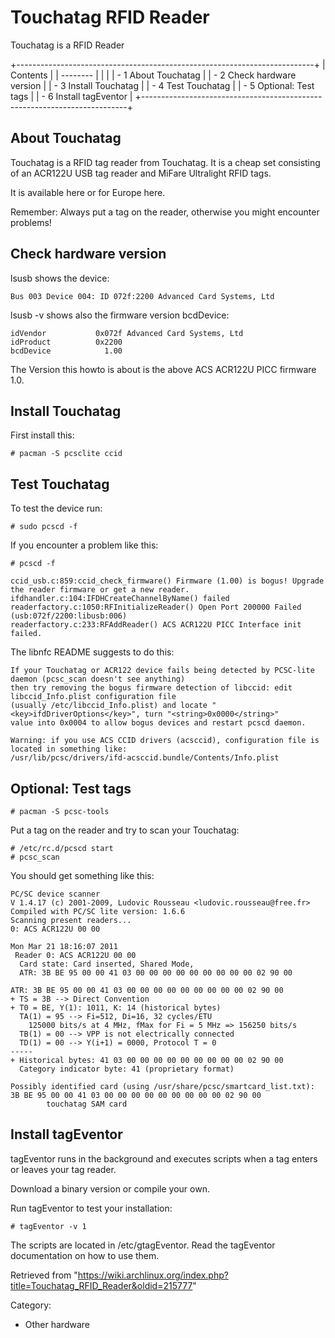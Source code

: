 Touchatag RFID Reader
=====================

Touchatag is a RFID Reader

+--------------------------------------------------------------------------+
| Contents                                                                 |
| --------                                                                 |
|                                                                          |
| -   1 About Touchatag                                                    |
| -   2 Check hardware version                                             |
| -   3 Install Touchatag                                                  |
| -   4 Test Touchatag                                                     |
| -   5 Optional: Test tags                                                |
| -   6 Install tagEventor                                                 |
+--------------------------------------------------------------------------+

About Touchatag
---------------

Touchatag is a RFID tag reader from Touchatag. It is a cheap set
consisting of an ACR122U USB tag reader and MiFare Ultralight RFID tags.

It is available here or for Europe here.

Remember: Always put a tag on the reader, otherwise you might encounter
problems!

Check hardware version
----------------------

lsusb shows the device:

    Bus 003 Device 004: ID 072f:2200 Advanced Card Systems, Ltd 

lsusb -v shows also the firmware version bcdDevice:

    idVendor           0x072f Advanced Card Systems, Ltd
    idProduct          0x2200 
    bcdDevice            1.00

The Version this howto is about is the above ACS ACR122U PICC firmware
1.0.

Install Touchatag
-----------------

First install this:

    # pacman -S pcsclite ccid

Test Touchatag
--------------

To test the device run:

    # sudo pcscd -f

If you encounter a problem like this:

    # pcscd -f

    ccid_usb.c:859:ccid_check_firmware() Firmware (1.00) is bogus! Upgrade the reader firmware or get a new reader.
    ifdhandler.c:104:IFDHCreateChannelByName() failed
    readerfactory.c:1050:RFInitializeReader() Open Port 200000 Failed (usb:072f/2200:libusb:006)
    readerfactory.c:233:RFAddReader() ACS ACR122U PICC Interface init failed.

The libnfc README suggests to do this:

    If your Touchatag or ACR122 device fails being detected by PCSC-lite daemon (pcsc_scan doesn't see anything) 
    then try removing the bogus firmware detection of libccid: edit libccid_Info.plist configuration file 
    (usually /etc/libccid_Info.plist) and locate "<key>ifdDriverOptions</key>", turn "<string>0x0000</string>" 
    value into 0x0004 to allow bogus devices and restart pcscd daemon.

    Warning: if you use ACS CCID drivers (acsccid), configuration file is located in something like: 
    /usr/lib/pcsc/drivers/ifd-acsccid.bundle/Contents/Info.plist

Optional: Test tags
-------------------

    # pacman -S pcsc-tools

Put a tag on the reader and try to scan your Touchatag:

    # /etc/rc.d/pcscd start
    # pcsc_scan

You should get something like this:

    PC/SC device scanner
    V 1.4.17 (c) 2001-2009, Ludovic Rousseau <ludovic.rousseau@free.fr>
    Compiled with PC/SC lite version: 1.6.6
    Scanning present readers...
    0: ACS ACR122U 00 00

    Mon Mar 21 18:16:07 2011
     Reader 0: ACS ACR122U 00 00
      Card state: Card inserted, Shared Mode, 
      ATR: 3B BE 95 00 00 41 03 00 00 00 00 00 00 00 00 00 02 90 00 

    ATR: 3B BE 95 00 00 41 03 00 00 00 00 00 00 00 00 00 02 90 00
    + TS = 3B --> Direct Convention
    + T0 = BE, Y(1): 1011, K: 14 (historical bytes)
      TA(1) = 95 --> Fi=512, Di=16, 32 cycles/ETU
        125000 bits/s at 4 MHz, fMax for Fi = 5 MHz => 156250 bits/s                                                                
      TB(1) = 00 --> VPP is not electrically connected
      TD(1) = 00 --> Y(i+1) = 0000, Protocol T = 0 
    -----
    + Historical bytes: 41 03 00 00 00 00 00 00 00 00 00 02 90 00
      Category indicator byte: 41 (proprietary format) 

    Possibly identified card (using /usr/share/pcsc/smartcard_list.txt):
    3B BE 95 00 00 41 03 00 00 00 00 00 00 00 00 00 02 90 00
            touchatag SAM card

  

Install tagEventor
------------------

tagEventor runs in the background and executes scripts when a tag enters
or leaves your tag reader.

Download a binary version or compile your own.

Run tagEventor to test your installation:

    # tagEventor -v 1

The scripts are located in /etc/gtagEventor. Read the tagEventor
documentation on how to use them.

Retrieved from
"https://wiki.archlinux.org/index.php?title=Touchatag_RFID_Reader&oldid=215777"

Category:

-   Other hardware
